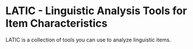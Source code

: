 # LATIC - Linguistic Analysis Tools for Item Characteristics

LATIC is a collection of tools you can use to analyze linguistic items. 